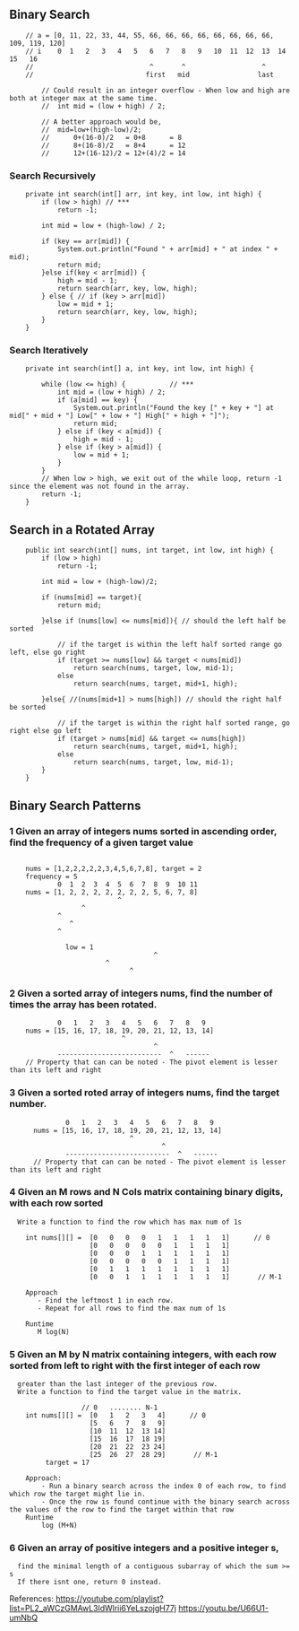 ## Binary Search

```
    // a = [0, 11, 22, 33, 44, 55, 66, 66, 66, 66, 66, 66, 66, 66, 109, 119, 120]
    // i    0  1   2   3   4   5   6   7   8   9   10  11  12  13  14   15   16
    //                             ^       ^                   ^
    //                            first   mid                 last
```

```
        // Could result in an integer overflow - When low and high are both at integer max at the same time.
        //  int mid = (low + high) / 2;

        // A better approach would be,
        //  mid=low+(high-low)/2;
        //      0+(16-0)/2   = 0+8      = 8
        //      8+(16-8)/2   = 8+4      = 12
        //      12+(16-12)/2 = 12+(4)/2 = 14
```

### Search Recursively
```
    private int search(int[] arr, int key, int low, int high) {
        if (low > high) // ***
            return -1;

        int mid = low + (high-low) / 2;

        if (key == arr[mid]) {
            System.out.println("Found " + arr[mid] + " at index " + mid);
            return mid;
        }else if(key < arr[mid]) {
            high = mid - 1;
            return search(arr, key, low, high);
        } else { // if (key > arr[mid])
            low = mid + 1;
            return search(arr, key, low, high);
        }
    }
```

### Search Iteratively
```
    private int search(int[] a, int key, int low, int high) {

        while (low <= high) {           // ***
            int mid = (low + high) / 2;
            if (a[mid] == key) {
                System.out.println("Found the key [" + key + "] at mid[" + mid + "] Low[" + low + "] High[" + high + "]");
                return mid;
            } else if (key < a[mid]) {
                high = mid - 1;
            } else if (key > a[mid]) {
                low = mid + 1;
            }
        }
        // When low > high, we exit out of the while loop, return -1 since the element was not found in the array.
        return -1;
    }
```

## Search in a Rotated Array
```
    public int search(int[] nums, int target, int low, int high) {
        if (low > high)
            return -1;

        int mid = low + (high-low)/2;

        if (nums[mid] == target){
            return mid;

        }else if (nums[low] <= nums[mid]){ // should the left half be sorted

            // if the target is within the left half sorted range go left, else go right
            if (target >= nums[low] && target < nums[mid])
                return search(nums, target, low, mid-1);
            else
                return search(nums, target, mid+1, high);

        }else{ //(nums[mid+1] > nums[high]) // should the right half be sorted

            // if the target is within the right half sorted range, go right else go left
            if (target > nums[mid] && target <= nums[high])
                return search(nums, target, mid+1, high);
            else
                return search(nums, target, low, mid-1);
        }
    }
```

## Binary Search Patterns

### 1 Given an array of integers nums sorted in ascending order, find the frequency of a given target value
```

    nums = [1,2,2,2,2,2,3,4,5,6,7,8], target = 2
    frequency = 5
            0  1  2  3  4  5  6  7  8  9  10 11
    nums = [1, 2, 2, 2, 2, 2, 2, 2, 5, 6, 7, 8]
                           ^
                  ^
            ^
               ^
            ^

              low = 1
                                    ^
                        ^
                              ^
```
### 2 Given a sorted array of integers nums, find the number of times the array has been rotated.
```
            0   1   2   3   4   5   6   7   8   9
    nums = [15, 16, 17, 18, 19, 20, 21, 12, 13, 14]
                            ^
                                    ^
            --------------------------  ^   ------
    // Property that can can be noted - The pivot element is lesser than its left and right

```

### 3  Given a sorted roted array of integers nums, find the target number.
```
              0   1   2   3   4   5   6   7   8   9
      nums = [15, 16, 17, 18, 19, 20, 21, 12, 13, 14]
                              ^
                                      ^
              --------------------------  ^   ------
      // Property that can can be noted - The pivot element is lesser than its left and right
```

### 4 Given an M rows and N Cols matrix containing binary digits, with each row sorted
      Write a function to find the row which has max num of 1s
```               // 0 ...........................  N-1
    int nums[][] =  [0   0   0   0   1   1   1   1   1]      // 0
                    [0   0   0   0   0   1   1   1   1]
                    [0   0   0   1   1   1   1   1   1]
                    [0   0   0   0   0   1   1   1   1]
                    [0   1   1   1   1   1   1   1   1]
                    [0   0   1   1   1   1   1   1   1]       // M-1

    Approach
       - Find the leftmost 1 in each row.
       - Repeat for all rows to find the max num of 1s

    Runtime
       M log(N)
```


### 5 Given an M by N matrix containing integers, with each row sorted from left to right with the first integer of each row
      greater than the last integer of the previous row.
      Write a function to find the target value in the matrix.

```
                  // 0   ........ N-1
    int nums[][] =  [0   1   2   3   4]      // 0
                    [5   6   7   8   9]
                    [10  11  12  13 14]
                    [15  16  17  18 19]
                    [20  21  22  23 24]
                    [25  26  27  28 29]       // M-1
         target = 17

    Approach:
        - Run a binary search across the index 0 of each row, to find which row the target might lie in.
        - Once the row is found continue with the binary search across the values of the row to find the target within that row
    Runtime
        log (M+N)
```
### 6 Given an array of positive integers and a positive integer s,
      find the minimal length of a contiguous subarray of which the sum >= s
      If there isnt one, return 0 instead.


References:
https://youtube.com/playlist?list=PL2_aWCzGMAwL3ldWlrii6YeLszojgH77j
https://youtu.be/U66U1-umNbQ